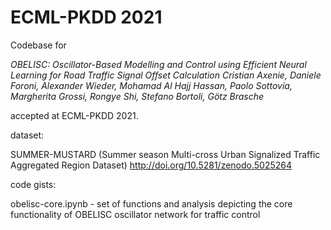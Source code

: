# ECML-PKDD 2021

Codebase for

*OBELISC: Oscillator-Based Modelling and Control using Efficient Neural Learning for Road Traffic Signal Offset Calculation
Cristian Axenie, Daniele Foroni, Alexander Wieder, Mohamad Al Hajj Hassan, Paolo Sottovia, Margherita Grossi, Rongye Shi, Stefano Bortoli, Götz Brasche*

accepted at ECML-PKDD 2021.

dataset:

SUMMER-MUSTARD (Summer season Multi-cross Urban Signalized Traffic Aggregated Region Dataset) 
http://doi.org/10.5281/zenodo.5025264


code gists:

obelisc-core.ipynb - set of functions and analysis depicting the core functionality of OBELISC oscillator network for traffic control

